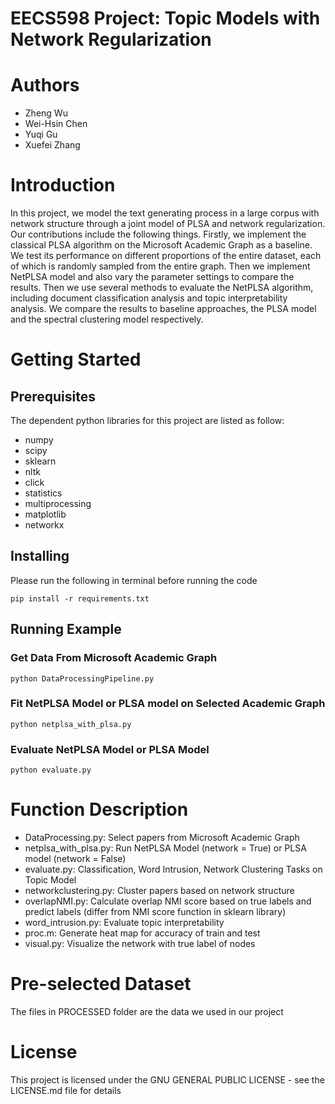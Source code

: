 # EECS598 Project: Topic Models with Network Regularization 
# Authors
 - Zheng Wu
 - Wei-Hsin Chen
 - Yuqi Gu
 - Xuefei Zhang

# Introduction

In this project, we model the text generating process in a large corpus with network structure through a joint model of PLSA and network regularization. Our contributions include the following things. Firstly, we implement the classical PLSA algorithm on the Microsoft Academic Graph as a baseline. We test its performance on different proportions of the entire dataset, each of which is randomly sampled from the entire graph. Then we implement NetPLSA model and also vary the parameter settings to compare the results. Then we use several methods to evaluate the NetPLSA algorithm, including document classification analysis and topic interpretability analysis. We compare the results to baseline approaches, the PLSA model and the spectral clustering model respectively.


# Getting Started

## Prerequisites
The dependent python libraries for this project are listed as follow:
 - numpy
 - scipy
 - sklearn
 - nltk
 - click
 - statistics
 - multiprocessing
 - matplotlib
 - networkx

## Installing
Please run the following in terminal before running the code
```
pip install -r requirements.txt
```

## Running Example
### Get Data From Microsoft Academic Graph
```
python DataProcessingPipeline.py
```

### Fit NetPLSA Model or PLSA model on Selected Academic Graph
```
python netplsa_with_plsa.py
```

### Evaluate NetPLSA Model or PLSA Model
```
python evaluate.py
```

# Function Description
 - DataProcessing.py: Select papers from Microsoft Academic Graph
 - netplsa_with_plsa.py: Run NetPLSA Model (network = True) or PLSA model (network = False)
 - evaluate.py: Classification, Word Intrusion, Network Clustering Tasks on Topic Model
 - networkclustering.py: Cluster papers based on network structure
 - overlapNMI.py: Calculate overlap NMI score based on true labels and predict labels (differ from NMI score function in sklearn library)
 - word_intrusion.py: Evaluate topic interpretability
 - proc.m: Generate heat map for accuracy of train and test
 - visual.py: Visualize the network with true label of nodes

# Pre-selected Dataset
The files in PROCESSED folder are the data we used in our project

# License
This project is licensed under the GNU GENERAL PUBLIC LICENSE - see the LICENSE.md file for details

